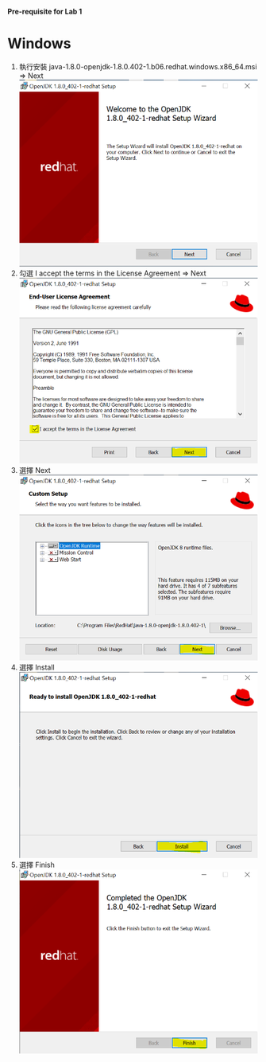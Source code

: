 **Pre-requisite for Lab 1**

Windows
=======================================================================
1. 執行安裝 java-1.8.0-openjdk-1.8.0.402-1.b06.redhat.windows.x86_64.msi => Next
![image](https://github.com/george-palsys/domain-mode-lab/blob/main/Pre-requisites/pic/1.PNG)
2. 勾選 I accept the terms in the License Agreement => Next
![image](https://github.com/george-palsys/domain-mode-lab/blob/main/Pre-requisites/pic/2.PNG)
3. 選擇 Next
![image](https://github.com/george-palsys/domain-mode-lab/blob/main/Pre-requisites/pic/3.PNG)
4. 選擇 Install
![image](https://github.com/george-palsys/domain-mode-lab/blob/main/Pre-requisites/pic/4.PNG)
5. 選擇 Finish
![image](https://github.com/george-palsys/domain-mode-lab/blob/main/Pre-requisites/pic/5.PNG)

